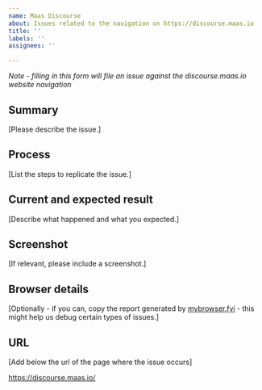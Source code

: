 ```yaml
---
name: Maas Discourse
about: Issues related to the navigation on https://discourse.maas.io
title: ''
labels: ''
assignees: ''

---
```


*Note - filling in this form will file an issue against the discourse.maas.io website navigation*

## Summary

[Please describe the issue.]

## Process

[List the steps to replicate the issue.]

## Current and expected result

[Describe what happened and what you expected.]

## Screenshot

[If relevant, please include a screenshot.]

## Browser details

[Optionally - if you can, copy the report generated by [mybrowser.fyi](https://mybrowser.fyi/) - this might help us debug certain types of issues.]

## URL

[Add below the url of the page where the issue occurs]

https://discourse.maas.io/
